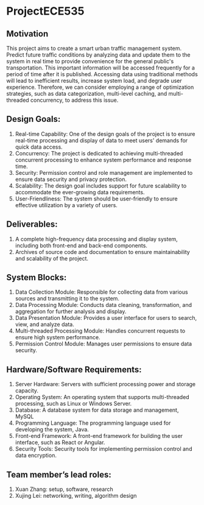 # ProjectECE535
## Motivation
This project aims to create a smart urban traffic management system. Predict future traffic conditions by analyzing data and update them to the system in real time to provide convenience for the general public's transportation. This important information will be accessed frequently for a period of time after it is published.
Accessing data using traditional methods will lead to inefficient results, increase system load, and degrade user experience. Therefore, we can consider employing a range of optimization strategies, such as data categorization, multi-level caching, and multi-threaded concurrency, to address this issue.
## Design Goals:
1. Real-time Capability: One of the design goals of the project is to ensure real-time processing and display of data to meet users' demands for quick 
   data access.
2. Concurrency: The project is dedicated to achieving multi-threaded concurrent processing to enhance system performance and response time.
3. Security: Permission control and role management are implemented to ensure data security and privacy protection.
4. Scalability: The design goal includes support for future scalability to accommodate the ever-growing data requirements.
5. User-Friendliness: The system should be user-friendly to ensure effective utilization by a variety of users.
## Deliverables: 
1. A complete high-frequency data processing and display system, including both front-end and back-end components.
2. Archives of source code and documentation to ensure maintainability and scalability of the project.
## System Blocks:
1. Data Collection Module: Responsible for collecting data from various sources and transmitting it to the system.
2. Data Processing Module: Conducts data cleaning, transformation, and aggregation for further analysis and display.
3. Data Presentation Module: Provides a user interface for users to search, view, and analyze data.
4. Multi-threaded Processing Module: Handles concurrent requests to ensure high system performance.
5. Permission Control Module: Manages user permissions to ensure data security.
## Hardware/Software Requirements:
1. Server Hardware: Servers with sufficient processing power and storage capacity.
2. Operating System: An operating system that supports multi-threaded processing, such as Linux or Windows Server.
3. Database: A database system for data storage and management, MySQL 
4. Programming Language: The programming language used for developing the system, Java.
5. Front-end Framework: A front-end framework for building the user interface, such as React or Angular.
6. Security Tools: Security tools for implementing permission control and data encryption.
## Team member’s lead roles:
1. Xuan Zhang: setup, software, research <br />
2. Xujing Lei: networking, writing, algorithm design




